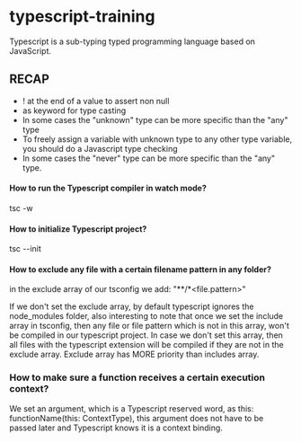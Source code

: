 # typescript-training
Typescript is a sub-typing typed programming language based on JavaScript.

## RECAP
* ! at the end of a value to assert non null
* as keyword for type casting
* In some cases the "unknown" type can be more specific than the "any" type
* To freely assign a variable with unknown type to any other type variable, you should do a Javascript
    type checking
* In some cases the "never" type can be more specific than the "any" type.

#### How to run the Typescript compiler in watch mode?
tsc <filename> -w

#### How to initialize Typescript project?
tsc --init

#### How to exclude any file with a certain filename pattern in any folder?
in the exclude array of our tsconfig we add: "**/*<file.pattern>"

If we don't set the exclude array, by default typescript ignores the node_modules folder,
also interesting to note that once we set the include array in tsconfig, then any file or
file pattern which is not in this array, won't be compiled in our typescript project. In case
we don't set this array, then all files with the typescript extension will be compiled if they are
not in the exclude array. Exclude array has MORE priority than includes array.

### How to make sure a function receives a certain execution context?
We set an argument, which is a Typescript reserved word, as this: functionName(this: ContextType), this
argument does not have to be passed later and Typescript knows it is a context binding.
